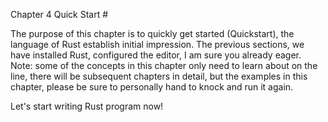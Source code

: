 Chapter 4 Quick Start #

The purpose of this chapter is to quickly get started (Quickstart), the language of Rust establish initial impression.
The previous sections, we have installed Rust, configured the editor, I am sure you already eager.
Note: some of the concepts in this chapter only need to learn about on the line, there will be subsequent chapters in detail, but the examples in this chapter, please be sure to personally hand to knock and run it again.

Let's start writing Rust program now!
